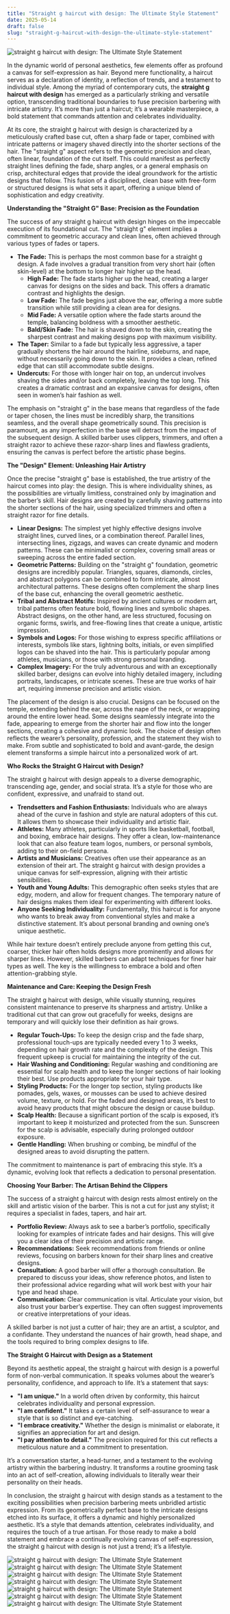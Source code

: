 ```yaml
---
title: "Straight g haircut with design: The Ultimate Style Statement"
date: 2025-05-14
draft: false
slug: "straight-g-haircut-with-design-the-ultimate-style-statement" 
---
```


![straight g haircut with design: The Ultimate Style Statement](https://i.ytimg.com/vi/D7_xxTtv8kc/maxresdefault.jpg "straight g haircut with design: The Ultimate Style Statement")

In the dynamic world of personal aesthetics, few elements offer as profound a canvas for self-expression as hair. Beyond mere functionality, a haircut serves as a declaration of identity, a reflection of trends, and a testament to individual style. Among the myriad of contemporary cuts, the **straight g haircut with design** has emerged as a particularly striking and versatile option, transcending traditional boundaries to fuse precision barbering with intricate artistry. It’s more than just a haircut; it’s a wearable masterpiece, a bold statement that commands attention and celebrates individuality.

At its core, the straight g haircut with design is characterized by a meticulously crafted base cut, often a sharp fade or taper, combined with intricate patterns or imagery shaved directly into the shorter sections of the hair. The "straight g" aspect refers to the geometric precision and clean, often linear, foundation of the cut itself. This could manifest as perfectly straight lines defining the fade, sharp angles, or a general emphasis on crisp, architectural edges that provide the ideal groundwork for the artistic designs that follow. This fusion of a disciplined, clean base with free-form or structured designs is what sets it apart, offering a unique blend of sophistication and edgy creativity.

**Understanding the "Straight G" Base: Precision as the Foundation**

The success of any straight g haircut with design hinges on the impeccable execution of its foundational cut. The "straight g" element implies a commitment to geometric accuracy and clean lines, often achieved through various types of fades or tapers.

* **The Fade:** This is perhaps the most common base for a straight g design. A fade involves a gradual transition from very short hair (often skin-level) at the bottom to longer hair higher up the head.
  + **High Fade:** The fade starts higher up the head, creating a larger canvas for designs on the sides and back. This offers a dramatic contrast and highlights the design.
  + **Low Fade:** The fade begins just above the ear, offering a more subtle transition while still providing a clean area for designs.
  + **Mid Fade:** A versatile option where the fade starts around the temple, balancing boldness with a smoother aesthetic.
  + **Bald/Skin Fade:** The hair is shaved down to the skin, creating the sharpest contrast and making designs pop with maximum visibility.
* **The Taper:** Similar to a fade but typically less aggressive, a taper gradually shortens the hair around the hairline, sideburns, and nape, without necessarily going down to the skin. It provides a clean, refined edge that can still accommodate subtle designs.
* **Undercuts:** For those with longer hair on top, an undercut involves shaving the sides and/or back completely, leaving the top long. This creates a dramatic contrast and an expansive canvas for designs, often seen in women’s hair fashion as well.

The emphasis on "straight g" in the base means that regardless of the fade or taper chosen, the lines must be incredibly sharp, the transitions seamless, and the overall shape geometrically sound. This precision is paramount, as any imperfection in the base will detract from the impact of the subsequent design. A skilled barber uses clippers, trimmers, and often a straight razor to achieve these razor-sharp lines and flawless gradients, ensuring the canvas is perfect before the artistic phase begins.

**The "Design" Element: Unleashing Hair Artistry**

Once the precise "straight g" base is established, the true artistry of the haircut comes into play: the design. This is where individuality shines, as the possibilities are virtually limitless, constrained only by imagination and the barber’s skill. Hair designs are created by carefully shaving patterns into the shorter sections of the hair, using specialized trimmers and often a straight razor for fine details.

* **Linear Designs:** The simplest yet highly effective designs involve straight lines, curved lines, or a combination thereof. Parallel lines, intersecting lines, zigzags, and waves can create dynamic and modern patterns. These can be minimalist or complex, covering small areas or sweeping across the entire faded section.
* **Geometric Patterns:** Building on the "straight g" foundation, geometric designs are incredibly popular. Triangles, squares, diamonds, circles, and abstract polygons can be combined to form intricate, almost architectural patterns. These designs often complement the sharp lines of the base cut, enhancing the overall geometric aesthetic.
* **Tribal and Abstract Motifs:** Inspired by ancient cultures or modern art, tribal patterns often feature bold, flowing lines and symbolic shapes. Abstract designs, on the other hand, are less structured, focusing on organic forms, swirls, and free-flowing lines that create a unique, artistic impression.
* **Symbols and Logos:** For those wishing to express specific affiliations or interests, symbols like stars, lightning bolts, initials, or even simplified logos can be shaved into the hair. This is particularly popular among athletes, musicians, or those with strong personal branding.
* **Complex Imagery:** For the truly adventurous and with an exceptionally skilled barber, designs can evolve into highly detailed imagery, including portraits, landscapes, or intricate scenes. These are true works of hair art, requiring immense precision and artistic vision.

The placement of the design is also crucial. Designs can be focused on the temple, extending behind the ear, across the nape of the neck, or wrapping around the entire lower head. Some designs seamlessly integrate into the fade, appearing to emerge from the shorter hair and flow into the longer sections, creating a cohesive and dynamic look. The choice of design often reflects the wearer’s personality, profession, and the statement they wish to make. From subtle and sophisticated to bold and avant-garde, the design element transforms a simple haircut into a personalized work of art.

**Who Rocks the Straight G Haircut with Design?**

The straight g haircut with design appeals to a diverse demographic, transcending age, gender, and social strata. It’s a style for those who are confident, expressive, and unafraid to stand out.

* **Trendsetters and Fashion Enthusiasts:** Individuals who are always ahead of the curve in fashion and style are natural adopters of this cut. It allows them to showcase their individuality and artistic flair.
* **Athletes:** Many athletes, particularly in sports like basketball, football, and boxing, embrace hair designs. They offer a clean, low-maintenance look that can also feature team logos, numbers, or personal symbols, adding to their on-field persona.
* **Artists and Musicians:** Creatives often use their appearance as an extension of their art. The straight g haircut with design provides a unique canvas for self-expression, aligning with their artistic sensibilities.
* **Youth and Young Adults:** This demographic often seeks styles that are edgy, modern, and allow for frequent changes. The temporary nature of hair designs makes them ideal for experimenting with different looks.
* **Anyone Seeking Individuality:** Fundamentally, this haircut is for anyone who wants to break away from conventional styles and make a distinctive statement. It’s about personal branding and owning one’s unique aesthetic.

While hair texture doesn’t entirely preclude anyone from getting this cut, coarser, thicker hair often holds designs more prominently and allows for sharper lines. However, skilled barbers can adapt techniques for finer hair types as well. The key is the willingness to embrace a bold and often attention-grabbing style.

**Maintenance and Care: Keeping the Design Fresh**

The straight g haircut with design, while visually stunning, requires consistent maintenance to preserve its sharpness and artistry. Unlike a traditional cut that can grow out gracefully for weeks, designs are temporary and will quickly lose their definition as hair grows.

* **Regular Touch-Ups:** To keep the design crisp and the fade sharp, professional touch-ups are typically needed every 1 to 3 weeks, depending on hair growth rate and the complexity of the design. This frequent upkeep is crucial for maintaining the integrity of the cut.
* **Hair Washing and Conditioning:** Regular washing and conditioning are essential for scalp health and to keep the longer sections of hair looking their best. Use products appropriate for your hair type.
* **Styling Products:** For the longer top section, styling products like pomades, gels, waxes, or mousses can be used to achieve desired volume, texture, or hold. For the faded and designed areas, it’s best to avoid heavy products that might obscure the design or cause buildup.
* **Scalp Health:** Because a significant portion of the scalp is exposed, it’s important to keep it moisturized and protected from the sun. Sunscreen for the scalp is advisable, especially during prolonged outdoor exposure.
* **Gentle Handling:** When brushing or combing, be mindful of the designed areas to avoid disrupting the pattern.

The commitment to maintenance is part of embracing this style. It’s a dynamic, evolving look that reflects a dedication to personal presentation.

**Choosing Your Barber: The Artisan Behind the Clippers**

The success of a straight g haircut with design rests almost entirely on the skill and artistic vision of the barber. This is not a cut for just any stylist; it requires a specialist in fades, tapers, and hair art.

* **Portfolio Review:** Always ask to see a barber’s portfolio, specifically looking for examples of intricate fades and hair designs. This will give you a clear idea of their precision and artistic range.
* **Recommendations:** Seek recommendations from friends or online reviews, focusing on barbers known for their sharp lines and creative designs.
* **Consultation:** A good barber will offer a thorough consultation. Be prepared to discuss your ideas, show reference photos, and listen to their professional advice regarding what will work best with your hair type and head shape.
* **Communication:** Clear communication is vital. Articulate your vision, but also trust your barber’s expertise. They can often suggest improvements or creative interpretations of your ideas.

A skilled barber is not just a cutter of hair; they are an artist, a sculptor, and a confidante. They understand the nuances of hair growth, head shape, and the tools required to bring complex designs to life.

**The Straight G Haircut with Design as a Statement**

Beyond its aesthetic appeal, the straight g haircut with design is a powerful form of non-verbal communication. It speaks volumes about the wearer’s personality, confidence, and approach to life. It’s a statement that says:

* **"I am unique."** In a world often driven by conformity, this haircut celebrates individuality and personal expression.
* **"I am confident."** It takes a certain level of self-assurance to wear a style that is so distinct and eye-catching.
* **"I embrace creativity."** Whether the design is minimalist or elaborate, it signifies an appreciation for art and design.
* **"I pay attention to detail."** The precision required for this cut reflects a meticulous nature and a commitment to presentation.

It’s a conversation starter, a head-turner, and a testament to the evolving artistry within the barbering industry. It transforms a routine grooming task into an act of self-creation, allowing individuals to literally wear their personality on their heads.

In conclusion, the straight g haircut with design stands as a testament to the exciting possibilities when precision barbering meets unbridled artistic expression. From its geometrically perfect base to the intricate designs etched into its surface, it offers a dynamic and highly personalized aesthetic. It’s a style that demands attention, celebrates individuality, and requires the touch of a true artisan. For those ready to make a bold statement and embrace a continually evolving canvas of self-expression, the straight g haircut with design is not just a trend; it’s a lifestyle.

![straight g haircut with design: The Ultimate Style Statement](https://i.pinimg.com/736x/58/73/de/5873deb8657f753bfd535eb3264fd444.jpg "straight g haircut with design: The Ultimate Style Statement") ![straight g haircut with design: The Ultimate Style Statement](https://i.pinimg.com/736x/ed/8e/fe/ed8efecd55ae67fb6f50d38e940dc1cd.jpg "straight g haircut with design: The Ultimate Style Statement") ![straight g haircut with design: The Ultimate Style Statement](https://i.pinimg.com/originals/ab/a4/63/aba463ba6f92fe84f043b2a8b870e689.jpg "straight g haircut with design: The Ultimate Style Statement") ![straight g haircut with design: The Ultimate Style Statement](https://i.ebayimg.com/images/g/MFYAAeSwpvFollVE/s-l960.jpg "straight g haircut with design: The Ultimate Style Statement") ![straight g haircut with design: The Ultimate Style Statement](https://i.ebayimg.com/images/g/MhMAAeSwdt1ollVE/s-l960.jpg "straight g haircut with design: The Ultimate Style Statement") ![straight g haircut with design: The Ultimate Style Statement](https://www.mgswoodveneer.com/moganshanveneer/2023/06/27/fi7a9864.jpg "straight g haircut with design: The Ultimate Style Statement") ![straight g haircut with design: The Ultimate Style Statement](https://cdn.shopify.com/s/files/1/0517/6197/1381/files/DCP53C1152600-g.jpg?v=1748073775u0026width=1940 "straight g haircut with design: The Ultimate Style Statement")